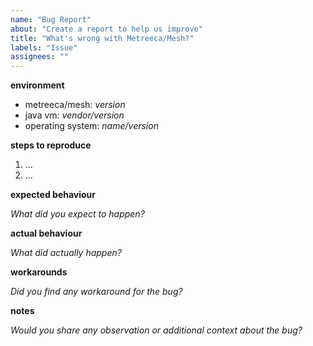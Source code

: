 ```yaml
---
name: "Bug Report"
about: "Create a report to help us improve"
title: "What's wrong with Metreeca/Mesh?"
labels: "Issue"
assignees: ""
---
```


**environment**

- metreeca/mesh: *version*
- java vm: *vendor/version*
- operating system: *name/version*

**steps to reproduce**

1. …
2. …

**expected behaviour**

*What did you expect to happen?*

**actual behaviour**

*What did actually happen?*

**workarounds**

*Did you find any workaround for the bug?*

**notes**

*Would you share any observation or additional context about the bug?*
